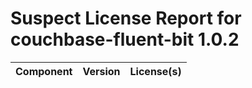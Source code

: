 
Suspect License Report for couchbase-fluent-bit 1.0.2
=====================================================

|Component|Version|License(s)|
| :--- | :--- | :--- |
